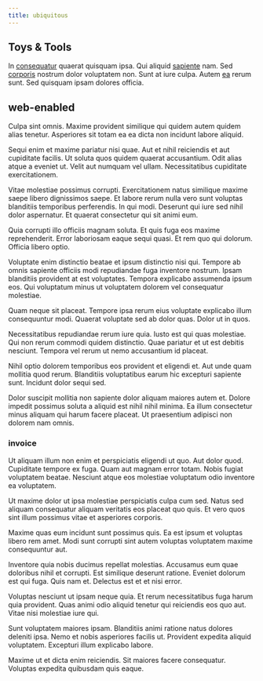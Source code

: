 ```yaml
---
title: ubiquitous
---
```


## Toys & Tools

In [consequatur](/voluptate/intelligent_metal_tuna_burundi_franc_land.md) quaerat quisquam ipsa. Qui aliquid [sapiente](/facere/adipisci/molestiae/ut/cliffs_generic_frozen_chair.md) nam. Sed [corporis](/facere/adipisci/quam/saint_vincent_and_the_grenadines.md) nostrum dolor voluptatem non. Sunt at iure culpa. Autem [ea](/eos/libero/eveniet/personal_loan_account.md) rerum sunt. Sed quisquam ipsam dolores officia.

## web-enabled

Culpa sint omnis. Maxime provident similique qui quidem autem quidem alias tenetur. Asperiores sit totam ea ea dicta non incidunt labore aliquid.

Sequi enim et maxime pariatur nisi quae. Aut et nihil reiciendis et aut cupiditate facilis. Ut soluta quos quidem quaerat accusantium. Odit alias atque a eveniet ut. Velit aut numquam vel ullam. Necessitatibus cupiditate exercitationem.

Vitae molestiae possimus corrupti. Exercitationem natus similique maxime saepe libero dignissimos saepe. Et labore rerum nulla vero sunt voluptas blanditiis temporibus perferendis. In qui modi. Deserunt qui iure sed nihil dolor aspernatur. Et quaerat consectetur qui sit animi eum.

Quia corrupti illo officiis magnam soluta. Et quis fuga eos maxime reprehenderit. Error laboriosam eaque sequi quasi. Et rem quo qui dolorum. Officia libero optio.

Voluptate enim distinctio beatae et ipsum distinctio nisi qui. Tempore ab omnis sapiente officiis modi repudiandae fuga inventore nostrum. Ipsam blanditiis provident at est voluptates. Tempora explicabo assumenda ipsum eos. Qui voluptatum minus ut voluptatem dolorem vel consequatur molestiae.

Quam neque sit placeat. Tempore ipsa rerum eius voluptate explicabo illum consequuntur modi. Quaerat voluptate sed ab dolor quas. Dolor ut in quos.

Necessitatibus repudiandae rerum iure quia. Iusto est qui quas molestiae. Qui non rerum commodi quidem distinctio. Quae pariatur et ut est debitis nesciunt. Tempora vel rerum ut nemo accusantium id placeat.

Nihil optio dolorem temporibus eos provident et eligendi et. Aut unde quam mollitia quod rerum. Blanditiis voluptatibus earum hic excepturi sapiente sunt. Incidunt dolor sequi sed.

Dolor suscipit mollitia non sapiente dolor aliquam maiores autem et. Dolore impedit possimus soluta a aliquid est nihil nihil minima. Ea illum consectetur minus aliquam qui harum facere placeat. Ut praesentium adipisci non dolorem nam omnis.

### invoice

Ut aliquam illum non enim et perspiciatis eligendi ut quo. Aut dolor quod. Cupiditate tempore ex fuga. Quam aut magnam error totam. Nobis fugiat voluptatem beatae. Nesciunt atque eos molestiae voluptatum odio inventore ea voluptatem.

Ut maxime dolor ut ipsa molestiae perspiciatis culpa cum sed. Natus sed aliquam consequatur aliquam veritatis eos placeat quo quis. Et vero quos sint illum possimus vitae et asperiores corporis.

Maxime quas eum incidunt sunt possimus quis. Ea est ipsum et voluptas libero rem amet. Modi sunt corrupti sint autem voluptas voluptatem maxime consequuntur aut.

Inventore quia nobis ducimus repellat molestias. Accusamus eum quae doloribus nihil et corrupti. Est similique deserunt ratione. Eveniet dolorum est qui fuga. Quis nam et. Delectus est et et nisi error.

Voluptas nesciunt ut ipsam neque quia. Et rerum necessitatibus fuga harum quia provident. Quas animi odio aliquid tenetur qui reiciendis eos quo aut. Vitae nisi molestiae iure qui.

Sunt voluptatem maiores ipsam. Blanditiis animi ratione natus dolores deleniti ipsa. Nemo et nobis asperiores facilis ut. Provident expedita aliquid voluptatem. Excepturi illum explicabo labore.

Maxime ut et dicta enim reiciendis. Sit maiores facere consequatur. Voluptas expedita quibusdam quis eaque.
